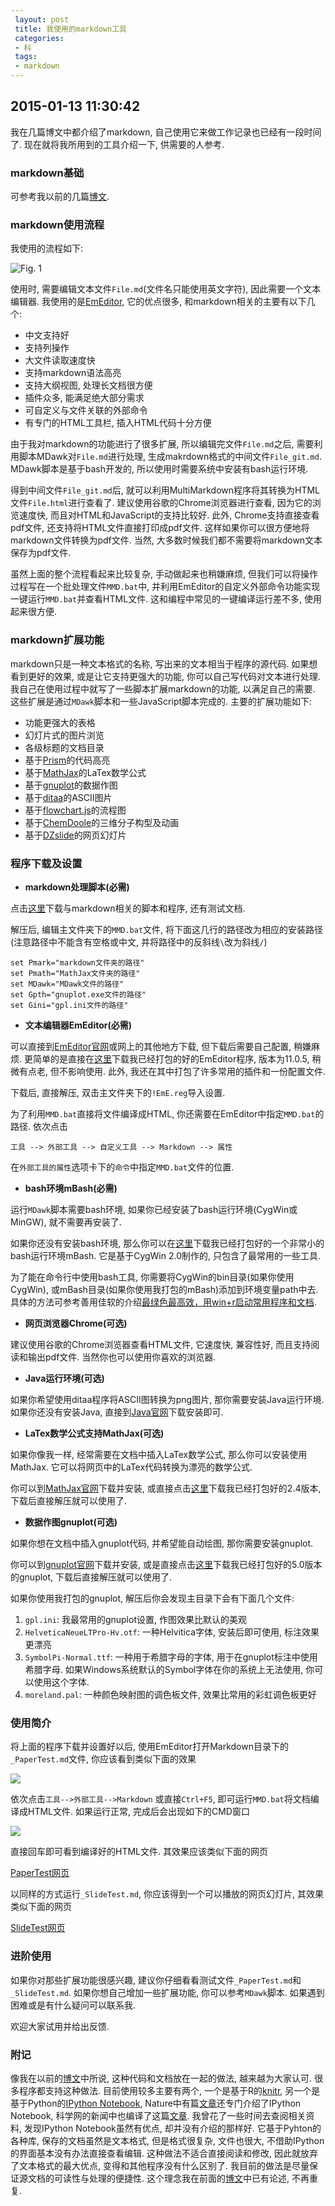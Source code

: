 ```yaml
---
 layout: post
 title: 我使用的markdown工具
 categories:
 - 科
 tags:
 - markdown
---
```


## 2015-01-13 11:30:42

我在几篇博文中都介绍了markdown, 自己使用它来做工作记录也已经有一段时间了.
现在就将我所用到的工具介绍一下, 供需要的人参考.

### markdown基础

可参考我以前的几篇[博文](http://jerkwin.github.io/tags/#markdown).

### markdown使用流程

我使用的流程如下:

![Fig. 1](/pic/MD-FLC.png)

使用时, 需要编辑文本文件`File.md`(文件名只能使用英文字符), 因此需要一个文本编辑器. 我使用的是[EmEditor](https://zh-cn.emeditor.com/), 
它的优点很多, 和markdown相关的主要有以下几个:

- 中文支持好
- 支持列操作
- 大文件读取速度快
- 支持markdown语法高亮
- 支持大纲视图, 处理长文档很方便
- 插件众多, 能满足绝大部分需求
- 可自定义与文件关联的外部命令
- 有专门的HTML工具栏, 插入HTML代码十分方便

由于我对markdown的功能进行了很多扩展, 所以编辑完文件`File.md`之后, 需要利用脚本MDawk对`File.md`进行处理,
生成makrdown格式的中间文件`File_git.md`. MDawk脚本是基于bash开发的, 所以使用时需要系统中安装有bash运行环境.

得到中间文件`File_git.md`后, 就可以利用MultiMarkdown程序将其转换为HTML文件`File.html`进行查看了.
建议使用谷歌的Chrome浏览器进行查看, 因为它的浏览速度快, 而且对HTML和JavaScript的支持比较好.
此外, Chrome支持直接查看pdf文件, 还支持将HTML文件直接打印成pdf文件. 这样如果你可以很方便地将markdown文件转换为pdf文件.
当然, 大多数时候我们都不需要将markdown文本保存为pdf文件.

虽然上面的整个流程看起来比较复杂, 手动做起来也稍嫌麻烦, 但我们可以将操作过程写在一个批处理文件`MMD.bat`中,
并利用EmEditor的自定义外部命令功能实现一键运行`MMD.bat`并查看HTML文件. 这和编程中常见的一键编译运行差不多, 使用起来很方便.

### markdown扩展功能

markdown只是一种文本格式的名称, 写出来的文本相当于程序的源代码. 如果想看到更好的效果, 或是让它支持更强大的功能, 
你可以自己写代码对文本进行处理. 我自己在使用过程中就写了一些脚本扩展markdown的功能, 以满足自己的需要.
这些扩展是通过`MDawk`脚本和一些JavaScript脚本完成的. 主要的扩展功能如下:

- 功能更强大的表格
- 幻灯片式的图片浏览
- 各级标题的文档目录
- 基于[Prism](http://prismjs.com/)的代码高亮
- 基于[MathJax](http://www.mathjax.org/)的LaTex数学公式
- 基于[gnuplot](http://www.gnuplot.info/)的数据作图
- 基于[ditaa](http://ditaa.sourceforge.net/)的ASCII图片
- 基于[flowchart.js](http://adrai.github.io/flowchart.js/)的流程图
- 基于[ChemDoole](http://www.chemdoodle.com/)的三维分子构型及动画
- 基于[DZslide](http://paulrouget.com/dzslides/)的网页幻灯片

### 程序下载及设置

- __markdown处理脚本(必需)__

点击[这里](/MD/Markdown.zip)下载与markdown相关的脚本和程序, 还有测试文档.

解压后, 编辑主文件夹下的`MMD.bat`文件, 将下面这几行的路径改为相应的安装路径(注意路径中不能含有空格或中文, 并将路径中的反斜线`\`改为斜线`/`)

	set Pmark="markdown文件夹的路径"
	set Pmath="MathJax文件夹的路径"
	set MDawk="MDawk文件的路径"
	set Gpth="gnuplot.exe文件的路径"
	set Gini="gpl.ini文件的路径"

- __文本编辑器EmEditor(必需)__

可以直接到[EmEditor官网](https://zh-cn.emeditor.com/)或网上的其他地方下载, 但下载后需要自己配置, 稍嫌麻烦. 
更简单的是直接在[这里](/MD/EmEditor.zip)下载我已经打包的好的EmEditor程序, 版本为11.0.5, 稍微有点老, 但不影响使用.
此外, 我还在其中打包了许多常用的插件和一份配置文件.

下载后, 直接解压, 双击主文件夹下的`!EmE.reg`导入设置.

为了利用`MMD.bat`直接将文件编译成HTML, 你还需要在EmEditor中指定`MMD.bat`的路径. 依次点击

`工具 --> 外部工具 --> 自定义工具 --> Markdown --> 属性`

在`外部工具的属性`选项卡下的`命令`中指定`MMD.bat`文件的位置.

- __bash环境mBash(必需)__

运行`MDawk`脚本需要bash环境, 如果你已经安装了bash运行环境(CygWin或MinGW), 就不需要再安装了.

如果你还没有安装bash环境, 那么你可以在[这里](/MD/mBash.zip)下载我已经打包好的一个非常小的bash运行环境mBash.
它是基于CygWin 2.0制作的, 只包含了最常用的一些工具.

为了能在命令行中使用bash工具, 你需要将CygWin的bin目录(如果你使用CygWin), 或mBash目录(如果你使用我打包的mBash)添加到环境变量path中去.
具体的方法可参考善用佳软的介绍[最绿色最高效，用win+r启动常用程序和文档](http://xbeta.info/win-run.htm).

- __网页浏览器Chrome(可选)__

建议使用谷歌的Chrome浏览器查看HTML文件, 它速度快, 兼容性好, 而且支持阅读和输出pdf文件. 当然你也可以使用你喜欢的浏览器.

- __Java运行环境(可选)__

如果你希望使用ditaa程序将ASCII图转换为png图片, 那你需要安装Java运行环境. 
如果你还没有安装Java, 直接到[Java官网](https://java.com/en/download/)下载安装即可.

- __LaTex数学公式支持MathJax(可选)__

如果你像我一样, 经常需要在文档中插入LaTex数学公式, 那么你可以安装使用MathJax. 它可以将网页中的LaTex代码转换为漂亮的数学公式.

你可以到[MathJax官网](http://docs.mathjax.org/en/latest/installation.html)下载并安装, 或直接点击[这里](/MD/MathJax.zip)下载我已经打包好的2.4版本, 下载后直接解压就可以使用了.

- __数据作图gnuplot(可选)__

如果你想在文档中插入gnuplot代码, 并希望能自动绘图, 那你需要安装gnuplot.

你可以到[gnuplot官网](http://www.gnuplot.info/)下载并安装, 或是直接点击[这里](/MD/gnuplot.zip)下载我已经打包好的5.0版本的gnuplot, 下载后直接解压就可以使用了.

如果你使用我打包的gnuplot, 解压后你会发现主目录下会有下面几个文件:

1. `gpl.ini`: 我最常用的gnuplot设置, 作图效果比默认的美观
1. `HelveticaNeueLTPro-Hv.otf`: 一种Helvitica字体, 安装后即可使用, 标注效果更漂亮
1. `SymbolPi-Normal.ttf`: 一种用于希腊字母的字体, 用于在gnuplot标注中使用希腊字母. 如果Windows系统默认的Symbol字体在你的系统上无法使用, 你可以使用这个字体.
1. `moreland.pal`: 一种颜色映射图的调色板文件, 效果比常用的彩虹调色板更好


### 使用简介

将上面的程序下载并设置好以后, 使用EmEditor打开Markdown目录下的`_PaperTest.md`文件, 
你应该看到类似下面的效果

![](/pic/MD-EmE.png)

依次点击`工具-->外部工具-->Markdown` 或直接`Ctrl+F5`, 即可运行`MMD.bat`将文档编译成HTML文件.
如果运行正常, 完成后会出现如下的CMD窗口

![](/pic/MD-CMD.png)

直接回车即可看到编译好的HTML文件. 其效果应该类似下面的网页

[PaperTest网页](/MD/PaperTest.html)

以同样的方式运行`_SlideTest.md`, 你应该得到一个可以播放的网页幻灯片, 其效果类似下面的网页

[SlideTest网页](/MD/SlideTest.html)


### 进阶使用

如果你对那些扩展功能很感兴趣, 建议你仔细看看测试文件`_PaperTest.md`和`_SlideTest.md`.
如果你想自己增加一些扩展功能, 你可以参考`MDawk`脚本.
如果遇到困难或是有什么疑问可以联系我. 

欢迎大家试用并给出反馈.

### 附记

像我在以前的[博文](http://jerkwin.github.io/2014/08/15/markdown%E5%9C%A8%E8%AE%A1%E7%AE%97%E5%8C%96%E5%AD%A6%E9%A2%86%E5%9F%9F%E7%9A%84%E6%89%A9%E5%B1%95%E5%BA%94%E7%94%A8/)中所说, 这种代码和文档放在一起的做法, 越来越为大家认可.
很多程序都支持这种做法. 目前使用较多主要有两个,
一个是基于R的[knitr](http://www.yangzhiping.com/tech/r-markdown-knitr.html), 
另一个是基于Python的[IPython Notebook](http://ipython.org/notebook.html),
Nature中有篇[文章](http://www.nature.com/news/interactive-notebooks-sharing-the-code-1.16261)还专门介绍了IPython Notebook,
科学网的新闻中也编译了这篇[文章](http://news.sciencenet.cn/htmlnews/2014/11/307201.shtm).
我曾花了一些时间去查阅相关资料, 发现IPython Notebook虽然有优点, 却并没有介绍的那样好.
它基于Pyhton的各种库, 保存的文档虽然是文本格式, 但是格式很复杂, 文件也很大, 不借助IPython的界面基本没有办法直接查看编辑.
这种做法不适合直接阅读和修改, 因此就放弃了文本格式的最大优点, 变得和其他程序没有什么区别了.
我目前的做法是尽量保证源文档的可读性与处理的便捷性. 这个理念我在前面的[博文](http://jerkwin.github.io/2014/12/25/%E8%AE%A9Markdown%E6%94%AF%E6%8C%81ASCII%E6%B5%81%E7%A8%8B%E5%9B%BE%E5%92%8CJavaScript%E6%B5%81%E7%A8%8B%E5%9B%BE/)中已有论述, 不再重复.

